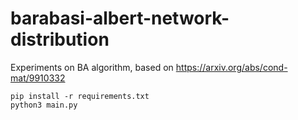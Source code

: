 # barabasi-albert-network-distribution

Experiments on BA algorithm, based on https://arxiv.org/abs/cond-mat/9910332

```
pip install -r requirements.txt
python3 main.py
```
